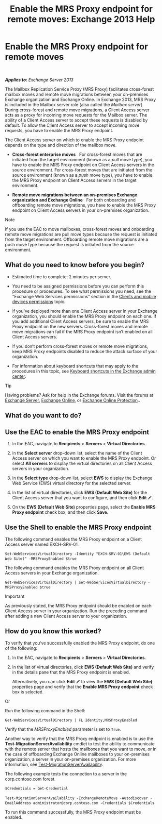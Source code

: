 ﻿---
title: 'Enable the MRS Proxy endpoint for remote moves: Exchange 2013 Help'
TOCTitle: Enable the MRS Proxy endpoint for remote moves
ms:assetid: 9840f712-127e-4c2d-bfe5-1b35cdb2a31b
ms:mtpsurl: https://technet.microsoft.com/en-us/library/Dn155787(v=EXCHG.150)
ms:contentKeyID: 53903965
ms.date: 12/09/2016
mtps_version: v=EXCHG.150
---

# Enable the MRS Proxy endpoint for remote moves

 

_**Applies to:** Exchange Server 2013_


The Mailbox Replication Service Proxy (MRS Proxy) facilitates cross-forest mailbox moves and remote move migrations between your on-premises Exchange organization and Exchange Online. In Exchange 2013, MRS Proxy is included in the Mailbox server role (also called the *Mailbox server*). During cross-forest and remote move migrations, a Client Access server acts as a proxy for incoming move requests for the Mailbox server. The ability of a Client Access server to accept these requests is disabled by default. To allow the Client Access server to accept incoming move requests, you have to enable the MRS Proxy endpoint.

The Client Access server on which to enable the MRS Proxy endpoint depends on the type and direction of the mailbox move.

  - **Cross-forest enterprise moves**   For cross-forest moves that are initiated from the target environment (known as a *pull* move type), you have to enable the MRS Proxy endpoint on Client Access servers in the source environment. For cross-forest moves that are initiated from the source environment (known as a *push* move type), you have to enable the MRS Proxy endpoint on Client Access servers in the target environment.

  - **Remote move migrations between an on-premises Exchange organization and Exchange Online**   For both onboarding and offboarding remote move migrations, you have to enable the MRS Proxy endpoint on Client Access servers in your on-premises organization.


> [!NOTE]
> If you use the EAC to move mailboxes, cross-forest moves and onboarding remote move migrations are pull move types because the request is initiated from the target environment. Offboarding remote move migrations are a push move type because the request is initiated from the source environment.



## What do you need to know before you begin?

  - Estimated time to complete: 2 minutes per server.

  - You need to be assigned permissions before you can perform this procedure or procedures. To see what permissions you need, see the "Exchange Web Services permissions" section in the [Clients and mobile devices permissions](clients-and-mobile-devices-permissions-exchange-2013-help.md) topic.

  - If you've deployed more than one Client Access server in your Exchange organization, you should enable the MRS Proxy endpoint on each one. If you add additional Client Access servers, be sure to enable the MRS Proxy endpoint on the new servers. Cross-forest moves and remote move migrations can fail if the MRS Proxy endpoint isn’t enabled on all Client Access servers.

  - If you don’t perform cross-forest moves or remote move migrations, keep MRS Proxy endpoints disabled to reduce the attack surface of your organization.

  - For information about keyboard shortcuts that may apply to the procedures in this topic, see [Keyboard shortcuts in the Exchange admin center](keyboard-shortcuts-in-the-exchange-admin-center-exchange-online-protection-help.md).


> [!TIP]
> Having problems? Ask for help in the Exchange forums. Visit the forums at <A href="https://go.microsoft.com/fwlink/p/?linkid=60612">Exchange Server</A>, <A href="https://go.microsoft.com/fwlink/p/?linkid=267542">Exchange Online</A>, or <A href="https://go.microsoft.com/fwlink/p/?linkid=285351">Exchange Online Protection</A>..



## What do you want to do?

## Use the EAC to enable the MRS Proxy endpoint

1.  In the EAC, navigate to **Recipients** \> **Servers** \> **Virtual Directories**.

2.  In the **Select server** drop-down list, select the name of the Client Access server on which you want to enable the MRS Proxy endpoint. Or select **All servers** to display the virtual directories on all Client Access servers in your organization.

3.  In the **Select type** drop-down list, select **EWS** to display the Exchange Web Service (EWS) virtual directory for the selected server.

4.  In the list of virtual directories, click **EWS (Default Web Site)** for the Client Access server that you want to configure, and then click **Edit** ![Edit icon](images/JJ218640.6f53ccb2-1f13-4c02-bea0-30690e6ea71d(EXCHG.150).gif "Edit icon").

5.  On the **EWS (Default Web Site)** properties page, select the **Enable MRS Proxy endpoint** check box, and then click **Save**.

## Use the Shell to enable the MRS Proxy endpoint

The following command enables the MRS Proxy endpoint on a Client Access server named EXCH-SRV-01.

    Set-WebServicesVirtualDirectory -Identity "EXCH-SRV-01\EWS (Default Web Site)" -MRSProxyEnabled $true

The following command enables the MRS Proxy endpoint on all Client Access servers in your Exchange organization.

    Get-WebServicesVirtualDirectory | Set-WebServicesVirtualDirectory -MRSProxyEnabled $true


> [!IMPORTANT]
> As previously stated, the MRS Proxy endpoint should be enabled on each Client Access server in your organization. Run the preceding command after adding a new Client Access server to your organization.



## How do you know this worked?

To verify that you’ve successfully enabled the MRS Proxy endpoint, do one of the following:

1.  In the EAC, navigate to **Recipients** \> **Servers** \> **Virtual Directories**.

2.  In the list of virtual directories, click **EWS (Default Web Site)** and verify in the details pane that the MRS Proxy endpoint is enabled.
    
    Alternatively, you can click **Edit** ![Edit icon](images/JJ218640.6f53ccb2-1f13-4c02-bea0-30690e6ea71d(EXCHG.150).gif "Edit icon") to view the **EWS (Default Web Site)** properties page and verify that the **Enable MRS Proxy endpoint** check box is selected.

Or

Run the following command in the Shell:

    Get-WebServicesVirtualDirectory | FL Identity,MRSProxyEnabled

Verify that the *MRSProxyEnabled* parameter is set to `True`.

Another way to verify that the MRS Proxy endpoint is enabled is to use the **Test-MigrationServerAvailability** cmdlet to test the ability to communicate with the remote server that hosts the mailboxes that you want to move, or in the case of offboarding Exchange Online mailboxes to your on-premises organization, a server in your on-premises organization. For more information, see [Test-MigrationServerAvailability](https://technet.microsoft.com/en-us/library/jj219169\(v=exchg.150\)).

The following example tests the connection to a server in the corp.contoso.com forest.

    $Credentials = Get-Credential

    Test-MigrationServerAvailability -ExchangeRemoteMove -Autodiscover -EmailAddress administrator@corp.contoso.com -Credentials $Credentials

To run this command successfully, the MRS Proxy endpoint must be enabled.

